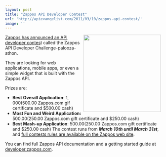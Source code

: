 ```yaml
---
layout: post
title: "Zappos API Developer Contest"
url: 'http://apievangelist.com/2011/03/10/zappos-api-contest/'
image: ''
---
```


[<img src="http://kinlane-productions.s3.amazonaws.com/zappos.png" alt="" width="250" align="right" />][1][Zappos has announced an API developer contes][2]t called the Zappos API Developer Challenge-palooza-athon.

They are looking for web applications, mobile apps, or even a simple widget that is built with the Zappos API.

Prizes are:

  * **Best Overall Application**: $1,000 ($500.00 Zappos.com gif certificate and $500.00 cash)
  * **Most Fun and Weird Application:** $500.00 ($250.00 Zappos.com gift certificate and $250.00 cash)
  * **Best Mash-up Application**: $500.00 ($250.00 Zappos.com gift certificate and $250.00 cash)
The contest runs from _**March 10th until March 31st**_, and [full contests rules are available on the Zappos web site][3].

You can find full Zappos API documentation and a getting started guide at [developer.zappos.com][4].

   [1]: http://www.zappos.com/ (Zappos)
   [2]: http://developer.zappos.com/blog/first-zappos-developer-contest (Zappos API Developer Contest)
   [3]: http://developer.zappos.com/docs/zappos-public-api-developer-contest-rules-march-2011 (Full Contest Rules)
   [4]: http://developer.zappos.com/ (Developer Zappos)
